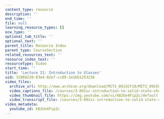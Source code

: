 ```yaml
---
content_type: resource
description: ''
end_time: ''
file: null
learning_resource_types: []
ocw_type: ''
optional_tab_title: ''
optional_text: ''
parent_title: Resource Index
parent_type: CourseSection
related_resources_text: ''
resource_index_text: ''
resourcetype: Video
start_time: ''
title: 'Lecture 21: Introduction to Glasses'
uid: 32868220-83e4-02e7-cc89-3a16b1253238
video_files:
  archive_url: http://www.archive.org/download/MIT3_091SCF10/MIT3_091SCF10lec21_300k.mp4
  video_captions_file: /courses/3-091sc-introduction-to-solid-state-chemistry-fall-2010/815576787150532bb0794e46a8061f0c_kB2Ue4Fip2c.vtt
  video_thumbnail_file: https://img.youtube.com/vi/kB2Ue4Fip2c/default.jpg
  video_transcript_file: /courses/3-091sc-introduction-to-solid-state-chemistry-fall-2010/3d75e88ed3b3604e1f47c3687fe32957_kB2Ue4Fip2c.pdf
video_metadata:
  youtube_id: kB2Ue4Fip2c
---
```

